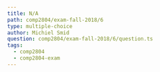 ```yaml
---
title: N/A
path: comp2804/exam-fall-2018/6
type: multiple-choice
author: Michiel Smid
question: comp2804/exam-fall-2018/6/question.ts
tags:
  - comp2804
  - comp2804-exam
---
```


